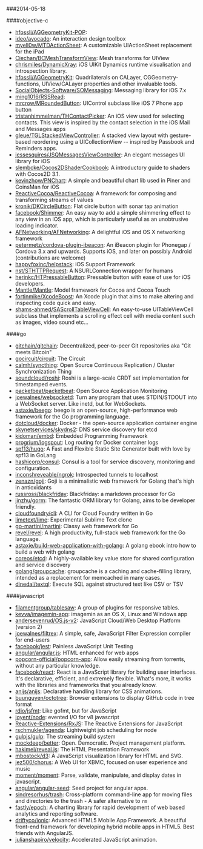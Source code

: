 ###2014-05-18

####objective-c
* [hfossli/AGGeometryKit-POP](https://github.com/hfossli/AGGeometryKit-POP): 
* [ideo/avocado](https://github.com/ideo/avocado): An interaction design toolbox
* [myell0w/MTDActionSheet](https://github.com/myell0w/MTDActionSheet): A customizable UIActionSheet replacement for the iPad
* [Ciechan/BCMeshTransformView](https://github.com/Ciechan/BCMeshTransformView): Mesh transforms for UIView
* [chrismiles/DynamicXray](https://github.com/chrismiles/DynamicXray): iOS UIKit Dynamics runtime visualisation and introspection library.
* [hfossli/AGGeometryKit](https://github.com/hfossli/AGGeometryKit): Quadrilaterals on CALayer, CGGeometry-functions, UIView/CALayer properties and other invaluable tools.
* [SocialObjects-Software/SOMessaging](https://github.com/SocialObjects-Software/SOMessaging): Messaging library for iOS 7.x
* [ming1016/RSSRead](https://github.com/ming1016/RSSRead): 
* [mrcrow/MRoundedButton](https://github.com/mrcrow/MRoundedButton): UIControl subclass like iOS 7 Phone app button
* [tristanhimmelman/THContactPicker](https://github.com/tristanhimmelman/THContactPicker): An iOS view used for selecting contacts. This view is inspired by the contact selection in the iOS Mail and Messages apps
* [gleue/TGLStackedViewController](https://github.com/gleue/TGLStackedViewController): A stacked view layout with gesture-based reordering using a UICollectionView -- inspired by Passbook and Reminders apps.
* [jessesquires/JSQMessagesViewController](https://github.com/jessesquires/JSQMessagesViewController): An elegant messages UI library for iOS
* [slembcke/Cocos2DShaderCookbook](https://github.com/slembcke/Cocos2DShaderCookbook): A introductory guide to shaders with Cocos2D 3.1.
* [kevinzhow/PNChart](https://github.com/kevinzhow/PNChart): A simple and beautiful chart lib used in Piner and CoinsMan for iOS
* [ReactiveCocoa/ReactiveCocoa](https://github.com/ReactiveCocoa/ReactiveCocoa): A framework for composing and transforming streams of values
* [kronik/DKCircleButton](https://github.com/kronik/DKCircleButton): Flat circle button with sonar tap animation
* [facebook/Shimmer](https://github.com/facebook/Shimmer): An easy way to add a simple shimmering effect to any view in an iOS app, which is particularly useful as an unobtrusive loading indicator.
* [AFNetworking/AFNetworking](https://github.com/AFNetworking/AFNetworking): A delightful iOS and OS X networking framework
* [petermetz/cordova-plugin-ibeacon](https://github.com/petermetz/cordova-plugin-ibeacon): An iBeacon plugin for Phonegap / Cordova 3.x and upwards. Supports iOS, and later on possibly Android (contributions are welcome)
* [happyfoxinc/helpstack](https://github.com/happyfoxinc/helpstack): iOS Support Framework
* [nst/STHTTPRequest](https://github.com/nst/STHTTPRequest): A NSURLConnection wrapper for humans
* [herinkc/HTPressableButton](https://github.com/herinkc/HTPressableButton): Pressable button with ease of use for iOS developers.
* [Mantle/Mantle](https://github.com/Mantle/Mantle): Model framework for Cocoa and Cocoa Touch
* [fortinmike/XcodeBoost](https://github.com/fortinmike/XcodeBoost): An Xcode plugin that aims to make altering and inspecting code quick and easy.
* [shams-ahmed/SAScrollTableViewCell](https://github.com/shams-ahmed/SAScrollTableViewCell): An easy-to-use UITableViewCell subclass that implements a scrolling effect cell with media content such as images, video sound etc...

####go
* [gitchain/gitchain](https://github.com/gitchain/gitchain): Decentralized, peer-to-peer Git repositories aka "Git meets Bitcoin"
* [gocircuit/circuit](https://github.com/gocircuit/circuit): The Circuit
* [calmh/syncthing](https://github.com/calmh/syncthing): Open Source Continuous Replication / Cluster Synchronization Thing
* [soundcloud/roshi](https://github.com/soundcloud/roshi): Roshi is a large-scale CRDT set implementation for timestamped events.
* [packetbeat/packetbeat](https://github.com/packetbeat/packetbeat): Open Source Application Monitoring
* [joewalnes/websocketd](https://github.com/joewalnes/websocketd): Turn any program that uses STDIN/STDOUT into a WebSocket server. Like inetd, but for WebSockets. 
* [astaxie/beego](https://github.com/astaxie/beego): beego is an open-source, high-performance web framework for the Go programming language.
* [dotcloud/docker](https://github.com/dotcloud/docker): Docker - the open-source application container engine
* [skynetservices/skydns2](https://github.com/skynetservices/skydns2): DNS service discovery for etcd
* [kidoman/embd](https://github.com/kidoman/embd): Embedded Programming Framework
* [progrium/logspout](https://github.com/progrium/logspout): Log routing for Docker container logs
* [spf13/hugo](https://github.com/spf13/hugo): A Fast and Flexible Static Site Generator built with love by spf13 in GoLang
* [hashicorp/consul](https://github.com/hashicorp/consul): Consul is a tool for service discovery, monitoring and configuration.
* [inconshreveable/ngrok](https://github.com/inconshreveable/ngrok): Introspected tunnels to localhost
* [zenazn/goji](https://github.com/zenazn/goji): Goji is a minimalistic web framework for Golang that's high in antioxidants
* [russross/blackfriday](https://github.com/russross/blackfriday): Blackfriday: a markdown processor for Go
* [jinzhu/gorm](https://github.com/jinzhu/gorm): The fantastic ORM library for Golang, aims to be developer friendly.
* [cloudfoundry/cli](https://github.com/cloudfoundry/cli): A CLI for Cloud Foundry written in Go
* [limetext/lime](https://github.com/limetext/lime): Experimental Sublime Text clone
* [go-martini/martini](https://github.com/go-martini/martini): Classy web framework for Go
* [revel/revel](https://github.com/revel/revel): A high productivity, full-stack web framework for the Go language.
* [astaxie/build-web-application-with-golang](https://github.com/astaxie/build-web-application-with-golang): A golang ebook intro how to build a web with golang
* [coreos/etcd](https://github.com/coreos/etcd): A highly-available key value store for shared configuration and service discovery
* [golang/groupcache](https://github.com/golang/groupcache): groupcache is a caching and cache-filling library, intended as a replacement for memcached in many cases.
* [dinedal/textql](https://github.com/dinedal/textql): Execute SQL against structured text like CSV or TSV

####javascript
* [filamentgroup/tablesaw](https://github.com/filamentgroup/tablesaw): A group of plugins for responsive tables.
* [kevva/imagemin-app](https://github.com/kevva/imagemin-app): imagemin as an OS X, Linux and Windows app
* [andersevenrud/OS.js-v2](https://github.com/andersevenrud/OS.js-v2): JavaScript Cloud/Web Desktop Platform (version 2)
* [joewalnes/filtrex](https://github.com/joewalnes/filtrex): A simple, safe, JavaScript Filter Expression compiler for end-users
* [facebook/jest](https://github.com/facebook/jest): Painless JavaScript Unit Testing
* [angular/angular.js](https://github.com/angular/angular.js): HTML enhanced for web apps
* [popcorn-official/popcorn-app](https://github.com/popcorn-official/popcorn-app): Allow easily streaming from torrents, without any particular knowledge.
* [facebook/react](https://github.com/facebook/react): React is a JavaScript library for building user interfaces. It's declarative, efficient, and extremely flexible. What's more, it works with the libraries and frameworks that you already know.
* [anijs/anijs](https://github.com/anijs/anijs): Declarative handling library for CSS animations.
* [buunguyen/octotree](https://github.com/buunguyen/octotree): Browser extensions to display GitHub code in tree format
* [rdio/jsfmt](https://github.com/rdio/jsfmt): Like gofmt, but for JavaScript
* [joyent/node](https://github.com/joyent/node): evented I/O for v8 javascript
* [Reactive-Extensions/RxJS](https://github.com/Reactive-Extensions/RxJS): The Reactive Extensions for JavaScript
* [rschmukler/agenda](https://github.com/rschmukler/agenda): Lightweight job scheduling for node
* [gulpjs/gulp](https://github.com/gulpjs/gulp): The streaming build system
* [mockdeep/better](https://github.com/mockdeep/better): Open. Democratic. Project management platform.
* [hakimel/reveal.js](https://github.com/hakimel/reveal.js): The HTML Presentation Framework
* [mbostock/d3](https://github.com/mbostock/d3): A JavaScript visualization library for HTML and SVG.
* [jez500/chorus](https://github.com/jez500/chorus): A Web UI for XBMC, focused on user experience and music
* [moment/moment](https://github.com/moment/moment): Parse, validate, manipulate, and display dates in javascript.
* [angular/angular-seed](https://github.com/angular/angular-seed): Seed project for angular apps. 
* [sindresorhus/trash](https://github.com/sindresorhus/trash): Cross-platform command-line app for moving files and directories to the trash - A safer alternative to `rm`
* [fastly/epoch](https://github.com/fastly/epoch): A charting library for rapid development of web based analytics and reporting software.
* [driftyco/ionic](https://github.com/driftyco/ionic): Advanced HTML5 Mobile App Framework. A beautiful front-end framework for developing hybrid mobile apps in HTML5. Best friends with AngularJS.
* [julianshapiro/velocity](https://github.com/julianshapiro/velocity): Accelerated JavaScript animation.
